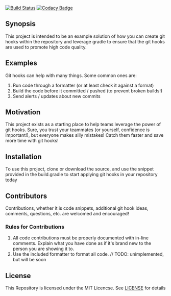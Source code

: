 [![Build Status](https://travis-ci.org/Bwvolleyball/git-hook-samples.svg?branch=master)](https://travis-ci.org/Bwvolleyball/git-hook-samples)
[![Codacy Badge](https://api.codacy.com/project/badge/Grade/eaae3ef90bd84c42a279bde08b230dae)](https://www.codacy.com/app/ward486/git-hook-samples?utm_source=github.com&amp;utm_medium=referral&amp;utm_content=Bwvolleyball/git-hook-samples&amp;utm_campaign=Badge_Grade)

## Synopsis

This project is intended to be an example solution of how you can create git hooks within the repository and leverage gradle to ensure that the git hooks are used to promote high code quality.

## Examples

Git hooks can help with many things.  Some common ones are:
1. Run code through a formatter (or at least check it against a format)
2. Build the code before it committed / pushed (to prevent broken builds!)
3. Send alerts / updates about new commits

## Motivation

This project exists as a starting place to help teams leverage the power of git hooks.  Sure, you trust your teammates (or yourself, confidence is important!), but everyone makes silly mistakes! Catch them faster and save more time with git hooks!

## Installation

To use this project, clone or download the source, and use the snippet provided in the build.gradle to start applying git hooks in your repository today

## Contributors

Contributions, whether it is code snippets, additional git hook ideas, comments, questions, etc. are welcomed and encouraged!

### Rules for Contributions

1. All code contributions must be properly documented with in-line comments. Explain what you have done as if it's brand new to the person you are showing it to.
2. Use the included formatter to format all code. // TODO: unimplemented, but will be soon

## License

This Repository is licensed under the MIT Licencse.  See [LICENSE](LICENSE) for details